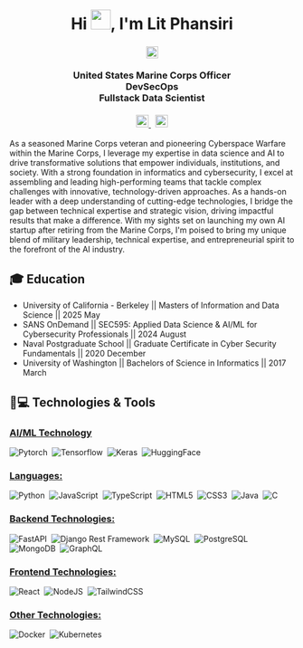 <h1 align="center">Hi <img src="https://media.giphy.com/media/hvRJCLFzcasrR4ia7z/giphy.gif" width="35">, I'm Lit Phansiri</h1>
<h3 align="center">
  <img src="https://komarev.com/ghpvc/?username=phansiri&color=dc143c&style=for-the-badge" alt="Profile Views" style="height:21px;"> <br/> <br/>
  United States Marine Corps Officer <br/>
  DevSecOps <br/>
  Fullstack Data Scientist <br/> <br/>
  <a href="https://phansiri.com">
    <img src="https://img.shields.io/badge/website-phansiri.com-gold" alt="Portfolio" style="height:22px;">
  </a>&nbsp;
  <a href="https://www.linkedin.com/in/litthideth-phansiri-6b79b098/">
    <img src="https://img.shields.io/badge/connect-Linkedin-blue" alt="Portfolio" style="height:22px;">
  </a>
</h3>

As a seasoned Marine Corps veteran and pioneering Cyberspace Warfare within the Marine Corps, I leverage my expertise in data science and AI to drive transformative solutions that empower individuals, institutions, and society. With a strong foundation in informatics and cybersecurity, I excel at assembling and leading high-performing teams that tackle complex challenges with innovative, technology-driven approaches. As a hands-on leader with a deep understanding of cutting-edge technologies, I bridge the gap between technical expertise and strategic vision, driving impactful results that make a difference. With my sights set on launching my own AI startup after retiring from the Marine Corps, I'm poised to bring my unique blend of military leadership, technical expertise, and entrepreneurial spirit to the forefront of the AI industry.

## 🎓 Education

* University of California - Berkeley || Masters of Information and Data Science || 2025 May
* SANS OnDemand || SEC595: Applied Data Science & AI/ML for Cybersecurity Professionals || 2024 August
* Naval Postgraduate School || Graduate Certificate in Cyber Security Fundamentals || 2020 December
* University of Washington || Bachelors of Science in Informatics || 2017 March

## 🚀💻 Technologies & Tools

### <u> AI/ML Technology</u>

![Pytorch](https://img.shields.io/badge/PyTorch-EE4C2C?style=for-the-badge&logo=pytorch&logoColor=white)&nbsp;
![Tensorflow](https://img.shields.io/badge/TensorFlow-FF6F00?style=for-the-badge&logo=tensorflow&logoColor=white)&nbsp;
![Keras](https://img.shields.io/badge/Keras-FF0000?style=for-the-badge&logo=keras&logoColor=white)&nbsp;
![HuggingFace](https://img.shields.io/badge/-HuggingFace-FDEE21?style=for-the-badge&logo=HuggingFace&logoColor=black)&nbsp;

### <u> Languages: </u>
  
![Python](https://img.shields.io/badge/python-3670A0?style=for-the-badge&logo=python&logoColor=ffdd54)&nbsp;
![JavaScript](https://img.shields.io/badge/javascript-%23323330.svg?style=for-the-badge&logo=javascript&logoColor=%23F7DF1E)&nbsp;
![TypeScript](https://img.shields.io/badge/typescript-%23007ACC.svg?style=for-the-badge&logo=typescript&logoColor=white)&nbsp;
![HTML5](https://img.shields.io/badge/html5-%23E34F26.svg?style=for-the-badge&logo=html5&logoColor=white)&nbsp;
![CSS3](https://img.shields.io/badge/css3-%231572B6.svg?style=for-the-badge&logo=css3&logoColor=white)&nbsp;
![Java](https://img.shields.io/badge/java-%23ED8B00.svg?style=for-the-badge&logo=openjdk&logoColor=white)&nbsp;
![C](https://img.shields.io/badge/c-%2300599C.svg?style=for-the-badge&logo=c&logoColor=white)&nbsp;

### <u> Backend Technologies: </u>

![FastAPI](https://img.shields.io/badge/fastapi-109989?style=for-the-badge&logo=FASTAPI&logoColor=white)&nbsp;
![Django Rest Framework](https://img.shields.io/badge/django%20rest-ff1709?style=for-the-badge&logo=django&logoColor=white)&nbsp;
![MySQL](https://img.shields.io/badge/mysql-4479A1.svg?style=for-the-badge&logo=mysql&logoColor=white)&nbsp;
![PostgreSQL](https://img.shields.io/badge/PostgreSQL-316192?style=for-the-badge&logo=postgresql&logoColor=white)&nbsp;
![MongoDB](https://img.shields.io/badge/MongoDB-%234ea94b.svg?style=for-the-badge&logo=mongodb&logoColor=white)&nbsp;
![GraphQL](https://img.shields.io/badge/-GraphQL-E10098?style=for-the-badge&logo=graphql&logoColor=white)&nbsp;

### <u> Frontend Technologies: </u>

![React](https://img.shields.io/badge/react-%2320232a.svg?style=for-the-badge&logo=react&logoColor=%2361DAFB)&nbsp;
![NodeJS](https://img.shields.io/badge/node.js-6DA55F?style=for-the-badge&logo=node.js&logoColor=white)&nbsp;
![TailwindCSS](https://img.shields.io/badge/tailwindcss-%2338B2AC.svg?style=for-the-badge&logo=tailwind-css&logoColor=white)&nbsp;

### <u> Other Technologies: </u>

![Docker](https://img.shields.io/badge/Docker-2CA5E0?style=for-the-badge&logo=docker&logoColor=white)&nbsp;
![Kubernetes](https://img.shields.io/badge/Kubernetes-326CE5.svg?style=for-the-badge&logo=Kubernetes&logoColor=white)&nbsp;



